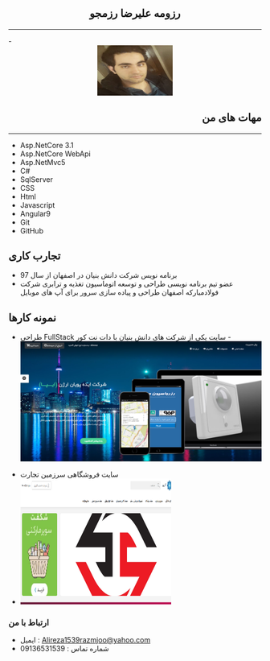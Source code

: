 
 <div style="text-align:center"><h2 dir="rtl" style="font-family:B Yekan">رزومه علیرضا رزمجو</h2></div>
 <hr style="width:100%"/>
- <div style="text-align:center"><img src="WhatsApp%20Image%202020-08-07%20at%2010.31.33%20PM.jpeg" alt="Girl in a jacket" width="150" height="100"></div>
 <div style="text-align:right"><h2 dir="rtl" style="font-family:B Yekan">مهات های من</h2></div>
 <hr style="width:100%"/>
 
- Asp.NetCore 3.1
- Asp.NetCore WebApi
- Asp.NetMvc5
- C# 
- SqlServer
- CSS
- Html
- Javascript
- Angular9
- Git
- GitHub

## تجارب کاری
-   برنامه نویس شرکت دانش بنیان در اصفهان از سال 97
-   عضو تیم برنامه نویسی طراحی و توسعه اتوماسیون تغذیه و ترابری شرکت فولادمبارکه اصفهان
طراحی و پیاده سازی سرور برای آپ های موبایل

## نمونه کارها
+ طراحی FullStack  سایت یکی از شرکت های دانش بنیان با دات نت کور
-![Image](6.png)

- سایت فروشگاهی سرزمین تجارت
- <img src="7.png" alt="Girl in a jacket" style="width:300px;height:250px">

### ارتباط با من
-  ایمیل : Alireza1539razmjoo@yahoo.com
-  شماره تماس : 09136531539
